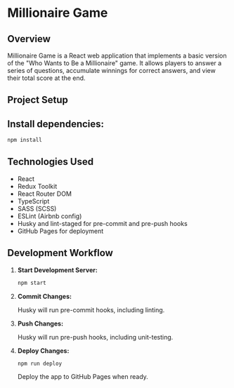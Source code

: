 # Millionaire Game

## Overview

Millionaire Game is a React web application that implements a basic version of the "Who Wants to Be a Millionaire" game. It allows players to answer a series of questions, accumulate winnings for correct answers, and view their total score at the end.

## Project Setup

## Install dependencies:

   ```bash
   npm install
   ```

## Technologies Used

- React
- Redux Toolkit
- React Router DOM
- TypeScript
- SASS (SCSS)
- ESLint (Airbnb config)
- Husky and lint-staged for pre-commit and pre-push hooks
- GitHub Pages for deployment

## Development Workflow

1. **Start Development Server:**

   ```bash
   npm start
   ```

2. **Commit Changes:**

   Husky will run pre-commit hooks, including linting.

3. **Push Changes:**

   Husky will run pre-push hooks, including unit-testing.

4. **Deploy Changes:**

   ```bash
   npm run deploy
   ```
   Deploy the app to GitHub Pages when ready.